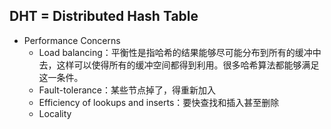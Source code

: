 ## DHT = Distributed Hash Table

- Performance Concerns
    - Load balancing：平衡性是指哈希的结果能够尽可能分布到所有的缓冲中去，这样可以使得所有的缓冲空间都得到利用。很多哈希算法都能够满足这一条件。
    - Fault-tolerance：某些节点掉了，得重新加入
    - Efficiency of lookups and inserts：要快查找和插入甚至删除
    - Locality